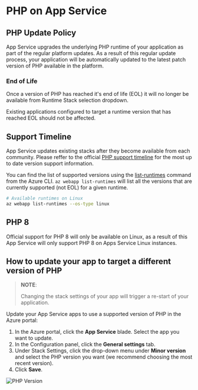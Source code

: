 # PHP on App Service

## PHP Update Policy

App Service upgrades the underlying PHP runtime of your application as part of the regular platform updates. As a result of this regular update process, your application will be automatically updated to the latest patch version of PHP available in the platform.

### End of Life

Once a version of PHP has reached it's end of life (EOL) it will no longer be available from Runtime Stack selection dropdown.

Existing applications configured to target a runtime version that has reached EOL should not be affected.

## Support Timeline

App Service updates existing stacks after they become available from each community. Please reffer to the official [PHP support timeline](https://www.php.net/supported-versions.php) for the most up to date version support information.

You can find the list of supported versions using the [list-runtimes](https://learn.microsoft.com/cli/azure/webapp?view=azure-cli-latest#az-webapp-list-runtimes) command from the Azure CLI. `az webapp list-runtimes` will list all the versions that are currently supported (not EOL) for a given runtime.

``` bash
# Available runtimes on Linux
az webapp list-runtimes --os-type linux
```

## PHP 8

Official support for PHP 8 will only be available on Linux, as a result of this App Service will only support PHP 8 on Apps Service Linux instances.

## How to update your app to target a different version of PHP

> **NOTE**:
>
> Changing the stack settings of your app will trigger a re-start of your application.

Update your App Service apps to use a supported version of PHP in the Azure portal:

1. In the Azure portal, click the **App Service** blade. Select the app you want to update.
2. In the Configuration panel, click the **General settings** tab.
3. Under Stack Settings, click the drop-down menu under **Minor version** and select the PHP version you want (we recommend choosing the most recent version).
4. Click **Save**.

![PHP Version](./media/php.gif)
